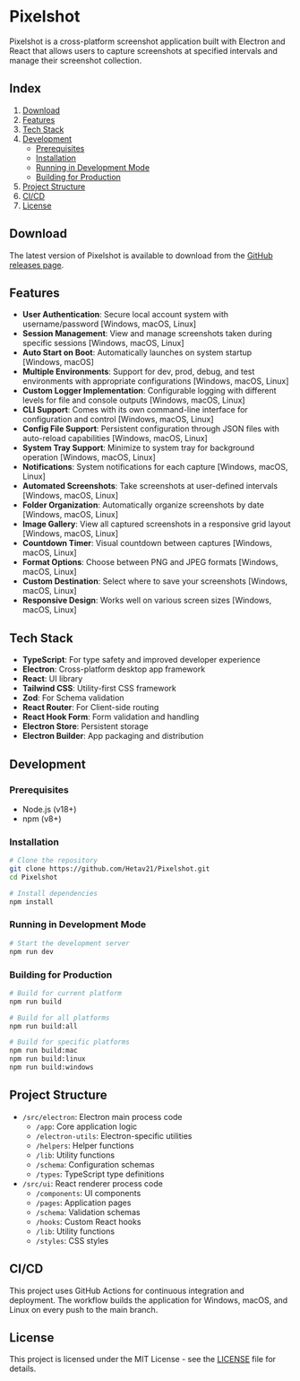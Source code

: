 # Pixelshot

Pixelshot is a cross-platform screenshot application built with Electron and React that allows users to capture screenshots at specified intervals and manage their screenshot collection.

## Index

1. [Download](#download)
2. [Features](#features)
3. [Tech Stack](#tech-stack)
4. [Development](#development)
   - [Prerequisites](#prerequisites)
   - [Installation](#installation)
   - [Running in Development Mode](#running-in-development-mode)
   - [Building for Production](#building-for-production)
5. [Project Structure](#project-structure)
6. [CI/CD](#cicd)
7. [License](#license)

## Download

The latest version of Pixelshot is available to download from the [GitHub releases page](https://github.com/Hetav21/Pixelshot/releases).

## Features

- **User Authentication**: Secure local account system with username/password [Windows, macOS, Linux]
- **Session Management**: View and manage screenshots taken during specific sessions [Windows, macOS, Linux]
- **Auto Start on Boot**: Automatically launches on system startup [Windows, macOS]
- **Multiple Environments**: Support for dev, prod, debug, and test environments with appropriate configurations [Windows, macOS, Linux]
- **Custom Logger Implementation**: Configurable logging with different levels for file and console outputs [Windows, macOS, Linux]
- **CLI Support**: Comes with its own command-line interface for configuration and control [Windows, macOS, Linux]
- **Config File Support**: Persistent configuration through JSON files with auto-reload capabilities [Windows, macOS, Linux]
- **System Tray Support**: Minimize to system tray for background operation [Windows, macOS, Linux]
- **Notifications**: System notifications for each capture [Windows, macOS, Linux]
- **Automated Screenshots**: Take screenshots at user-defined intervals [Windows, macOS, Linux]
- **Folder Organization**: Automatically organize screenshots by date [Windows, macOS, Linux]
- **Image Gallery**: View all captured screenshots in a responsive grid layout [Windows, macOS, Linux]
- **Countdown Timer**: Visual countdown between captures [Windows, macOS, Linux]
- **Format Options**: Choose between PNG and JPEG formats [Windows, macOS, Linux]
- **Custom Destination**: Select where to save your screenshots [Windows, macOS, Linux]
- **Responsive Design**: Works well on various screen sizes [Windows, macOS, Linux]

## Tech Stack

- **TypeScript**: For type safety and improved developer experience
- **Electron**: Cross-platform desktop app framework
- **React**: UI library
- **Tailwind CSS**: Utility-first CSS framework
- **Zod**: For Schema validation
- **React Router**: For Client-side routing
- **React Hook Form**: Form validation and handling
- **Electron Store**: Persistent storage
- **Electron Builder**: App packaging and distribution

## Development

### Prerequisites

- Node.js (v18+)
- npm (v8+)

### Installation

```bash
# Clone the repository
git clone https://github.com/Hetav21/Pixelshot.git
cd Pixelshot

# Install dependencies
npm install
```

### Running in Development Mode

```bash
# Start the development server
npm run dev
```

### Building for Production

```bash
# Build for current platform
npm run build

# Build for all platforms
npm run build:all

# Build for specific platforms
npm run build:mac
npm run build:linux
npm run build:windows
```

## Project Structure

- `/src/electron`: Electron main process code
  - `/app`: Core application logic
  - `/electron-utils`: Electron-specific utilities
  - `/helpers`: Helper functions
  - `/lib`: Utility functions
  - `/schema`: Configuration schemas
  - `/types`: TypeScript type definitions
- `/src/ui`: React renderer process code
  - `/components`: UI components
  - `/pages`: Application pages
  - `/schema`: Validation schemas
  - `/hooks`: Custom React hooks
  - `/lib`: Utility functions
  - `/styles`: CSS styles

## CI/CD

This project uses GitHub Actions for continuous integration and deployment. The workflow builds the application for Windows, macOS, and Linux on every push to the main branch.

## License

This project is licensed under the MIT License - see the [LICENSE](LICENSE) file for details.

